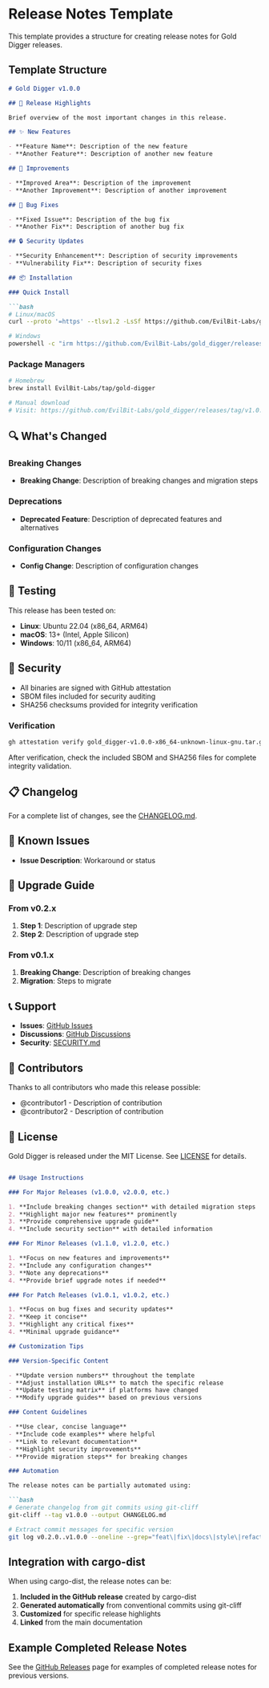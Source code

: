 # Release Notes Template

This template provides a structure for creating release notes for Gold Digger releases.

## Template Structure

````markdown
# Gold Digger v1.0.0

## 🎉 Release Highlights

Brief overview of the most important changes in this release.

## ✨ New Features

- **Feature Name**: Description of the new feature
- **Another Feature**: Description of another new feature

## 🔧 Improvements

- **Improved Area**: Description of the improvement
- **Another Improvement**: Description of another improvement

## 🐛 Bug Fixes

- **Fixed Issue**: Description of the bug fix
- **Another Fix**: Description of another bug fix

## 🔒 Security Updates

- **Security Enhancement**: Description of security improvements
- **Vulnerability Fix**: Description of security fixes

## 📦 Installation

### Quick Install

```bash
# Linux/macOS
curl --proto '=https' --tlsv1.2 -LsSf https://github.com/EvilBit-Labs/gold_digger/releases/download/{{VERSION}}/gold_digger-installer.sh | sh

# Windows
powershell -c "irm https://github.com/EvilBit-Labs/gold_digger/releases/download/{{VERSION}}/gold_digger-installer.ps1 | iex"
````

### Package Managers

```bash
# Homebrew
brew install EvilBit-Labs/tap/gold-digger

# Manual download
# Visit: https://github.com/EvilBit-Labs/gold_digger/releases/tag/v1.0.0
```

## 🔍 What's Changed

### Breaking Changes

- **Breaking Change**: Description of breaking changes and migration steps

### Deprecations

- **Deprecated Feature**: Description of deprecated features and alternatives

### Configuration Changes

- **Config Change**: Description of configuration changes

## 🧪 Testing

This release has been tested on:

- **Linux**: Ubuntu 22.04 (x86_64, ARM64)
- **macOS**: 13+ (Intel, Apple Silicon)
- **Windows**: 10/11 (x86_64, ARM64)

## 🔐 Security

- All binaries are signed with GitHub attestation
- SBOM files included for security auditing
- SHA256 checksums provided for integrity verification

### Verification

```bash
gh attestation verify gold_digger-v1.0.0-x86_64-unknown-linux-gnu.tar.gz --attestation gold_digger-v1.0.0-x86_64-unknown-linux-gnu.tar.gz.intoto.jsonl
```

After verification, check the included SBOM and SHA256 files for complete integrity validation.

## 📋 Changelog

For a complete list of changes, see the
[CHANGELOG.md](https://github.com/EvilBit-Labs/gold_digger/blob/main/CHANGELOG.md).

## 🐛 Known Issues

- **Issue Description**: Workaround or status

## 🚀 Upgrade Guide

### From v0.2.x

1. **Step 1**: Description of upgrade step
2. **Step 2**: Description of upgrade step

### From v0.1.x

1. **Breaking Change**: Description of breaking changes
2. **Migration**: Steps to migrate

## 📞 Support

- **Issues**: [GitHub Issues](https://github.com/EvilBit-Labs/gold_digger/issues)
- **Discussions**: [GitHub Discussions](https://github.com/EvilBit-Labs/gold_digger/discussions)
- **Security**: [SECURITY.md](https://github.com/EvilBit-Labs/gold_digger/blob/main/SECURITY.md)

## 🙏 Contributors

Thanks to all contributors who made this release possible:

- @contributor1 - Description of contribution
- @contributor2 - Description of contribution

## 📄 License

Gold Digger is released under the MIT License. See
[LICENSE](https://github.com/EvilBit-Labs/gold_digger/blob/main/LICENSE) for details.

````markdown

## Usage Instructions

### For Major Releases (v1.0.0, v2.0.0, etc.)

1. **Include breaking changes section** with detailed migration steps
2. **Highlight major new features** prominently
3. **Provide comprehensive upgrade guide**
4. **Include security section** with detailed information

### For Minor Releases (v1.1.0, v1.2.0, etc.)

1. **Focus on new features and improvements**
2. **Include any configuration changes**
3. **Note any deprecations**
4. **Provide brief upgrade notes if needed**

### For Patch Releases (v1.0.1, v1.0.2, etc.)

1. **Focus on bug fixes and security updates**
2. **Keep it concise**
3. **Highlight any critical fixes**
4. **Minimal upgrade guidance**

## Customization Tips

### Version-Specific Content

- **Update version numbers** throughout the template
- **Adjust installation URLs** to match the specific release
- **Update testing matrix** if platforms have changed
- **Modify upgrade guides** based on previous versions

### Content Guidelines

- **Use clear, concise language**
- **Include code examples** where helpful
- **Link to relevant documentation**
- **Highlight security improvements**
- **Provide migration steps** for breaking changes

### Automation

The release notes can be partially automated using:

```bash
# Generate changelog from git commits using git-cliff
git-cliff --tag v1.0.0 --output CHANGELOG.md

# Extract commit messages for specific version
git log v0.2.0..v1.0.0 --oneline --grep="feat\|fix\|docs\|style\|refactor\|test\|chore"
````

## Integration with cargo-dist

When using cargo-dist, the release notes can be:

1. **Included in the GitHub release** created by cargo-dist
2. **Generated automatically** from conventional commits using git-cliff
3. **Customized** for specific release highlights
4. **Linked** from the main documentation

## Example Completed Release Notes

See the [GitHub Releases](https://github.com/EvilBit-Labs/gold_digger/releases) page for examples of
completed release notes for previous versions.
